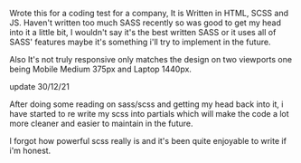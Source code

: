 Wrote this for a coding test for a company, It is Written in HTML, SCSS and JS. 
Haven't written too much SASS recently so was good to get my head into it a little bit, I wouldn't say it's the best written SASS or it uses all of SASS' features maybe it's something i'll try to implement in the future. 

Also It's not truly responsive only matches the design on two viewports one being Mobile Medium 375px and Laptop 1440px.


update 30/12/21

After doing some reading on sass/scss and getting my head back into it, i have started to re write my scss into partials which will make the code a lot more cleaner and easier to maintain in the future.

I forgot how powerful scss really is and it's been quite enjoyable to write if i'm honest.
